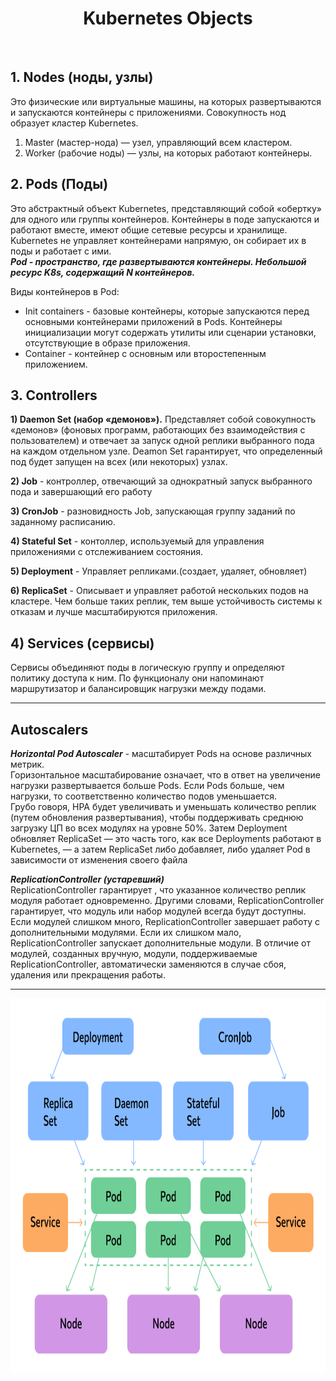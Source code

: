 <div align="center">
<H1>Kubernetes Objects</H1>
</div>
<br>


## 1. Nodes (ноды, узлы)
Это физические или виртуальные машины, на которых развертываются и запускаются контейнеры с приложениями. Совокупность нод образует кластер Kubernetes.

1. Master (мастер-нода) — узел, управляющий всем кластером.
2. Worker (рабочие ноды) — узлы, на которых работают контейнеры.

## 2. Pods (Поды)
Это абстрактный объект Kubernetes, представляющий собой «обертку» для одного или группы контейнеров. Контейнеры в поде запускаются и работают вместе, имеют общие сетевые ресурсы и хранилище. Kubernetes не управляет контейнерами напрямую, он собирает их в поды и работает с ими.  
***Pod - пространство, где развертываются контейнеры. Небольшой ресурс K8s, содержащий N контейнеров.***   

Виды контейнеров в Pod:   
 - Init containers - базовые контейнеры, которые запускаются перед основными контейнерами приложений в Pods. Контейнеры инициализации могут содержать утилиты или сценарии установки, отсутствующие в образе приложения.
 - Container - контейнер с основным или второстепенным приложением.

## 3. Controllers

**1) Daemon Set (набор «демонов»).** Представляет собой совокупность «демонов» (фоновых программ, работающих без взаимодействия с пользователем) и отвечает за запуск одной реплики выбранного пода на каждом отдельном узле. Deamon Set гарантирует, что определенный под будет запущен на всех (или некоторых) узлах.

**2) Job** - контроллер, отвечающий за однократный запуск выбранного пода и завершающий его работу  

**3) CronJob** - разновидность Job, запускающая группу заданий по заданному расписанию.

**4) Stateful Set** - контоллер, используемый для управления приложениями с отслеживанием состояния. 

**5) Deployment** - Управляет репликами.(создает, удаляет, обновляет)

**6) ReplicaSet** - Описывает и управляет работой нескольких подов на кластере. Чем больше таких реплик, тем выше устойчивость системы к отказам и лучше масштабируются приложения. 

## 4) Services (сервисы)  

Сервисы объединяют поды в логическую группу и определяют политику доступа к ним. По функционалу они напоминают маршрутизатор и балансировщик нагрузки между подами.

---
## Autoscalers

***Horizontal Pod Autoscaler*** - масштабирует Pods на основе различных метрик.  
Горизонтальное масштабирование означает, что в ответ на увеличение нагрузки развертывается больше Pods. Если Pods больше, чем нагрузки, то соответственно количество подов уменьшается.  
Грубо говоря, HPA будет увеличивать и уменьшать количество реплик (путем обновления развертывания), чтобы поддерживать среднюю загрузку ЦП во всех модулях на уровне 50%. Затем Deployment обновляет ReplicaSet — это часть того, как все Deployments работают в Kubernetes, — а затем ReplicaSet либо добавляет, либо удаляет Pod в зависимости от изменения своего файла  

***ReplicationController (устаревший)***  
ReplicationController гарантирует , что указанное количество реплик модуля работает одновременно. Другими словами, ReplicationController гарантирует, что модуль или набор модулей всегда будут доступны.  
Если модулей слишком много, ReplicationController завершает работу с дополнительными модулями. Если их слишком мало, ReplicationController запускает дополнительные модули. В отличие от модулей, созданных вручную, модули, поддерживаемые ReplicationController, автоматически заменяются в случае сбоя, удаления или прекращения работы.

---

<img src="https://github.com/AYaskuld/Kubernetes/blob/0b5bc95ad5c1a604683cd53deebe629edeb8f61e/images/k8s_objects.png" width="800" height="600" >
